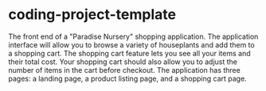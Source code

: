 # coding-project-template
The front end of a "Paradise Nursery" shopping application. The application interface will allow you to browse a variety of houseplants and add them to a shopping cart. The shopping cart feature lets you see all your items and their total cost. Your shopping cart should also allow you to adjust the number of items in the cart before checkout.
The application has three pages: a landing page, a product listing page, and a shopping cart page.
